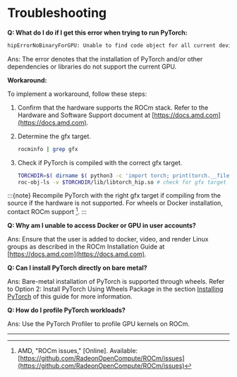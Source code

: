 
# Troubleshooting

**Q: What do I do if I get this error when trying to run PyTorch:**

```bash
hipErrorNoBinaryForGPU: Unable to find code object for all current devices!
```

Ans: The error denotes that the installation of PyTorch and/or other dependencies or libraries do not support the current GPU.

**Workaround:**

To implement a workaround, follow these steps:

1. Confirm that the hardware supports the ROCm stack. Refer to the Hardware and Software Support document at [https://docs.amd.com](https://docs.amd.com).

2. Determine the gfx target.

    ```bash
    rocminfo | grep gfx
    ```

3. Check if PyTorch is compiled with the correct gfx target.

    ```bash
    TORCHDIR=$( dirname $( python3 -c 'import torch; print(torch.__file__)' ) )
    roc-obj-ls -v $TORCHDIR/lib/libtorch_hip.so # check for gfx target
    ```

:::{note}
    Recompile PyTorch with the right gfx target if compiling from the source if the hardware is not supported. For wheels or Docker installation, contact ROCm support [^rocm_issues].
:::

**Q: Why am I unable to access Docker or GPU in user accounts?**

Ans: Ensure that the user is added to docker, video, and render Linux groups as described in the ROCm Installation Guide at [https://docs.amd.com](https://docs.amd.com).

**Q: Can I install PyTorch directly on bare metal?**

Ans: Bare-metal installation of PyTorch is supported through wheels. Refer to Option 2: Install PyTorch Using Wheels Package in the section [Installing PyTorch](/ROCm/docs/how_to/pytorch_install/pytorch_install) of this guide for more information.

**Q: How do I profile PyTorch workloads?**

Ans: Use the PyTorch Profiler to profile GPU kernels on ROCm.

------

[^rocm_issues]: AMD, "ROCm issues," \[Online\]. Available: [https://github.com/RadeonOpenCompute/ROCm/issues](https://github.com/RadeonOpenCompute/ROCm/issues)
